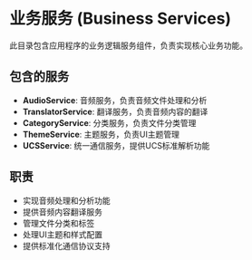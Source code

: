 # 业务服务 (Business Services)

此目录包含应用程序的业务逻辑服务组件，负责实现核心业务功能。

## 包含的服务

- **AudioService**: 音频服务，负责音频文件处理和分析
- **TranslatorService**: 翻译服务，负责音频内容的翻译
- **CategoryService**: 分类服务，负责文件分类管理
- **ThemeService**: 主题服务，负责UI主题管理
- **UCSService**: 统一通信服务，提供UCS标准解析功能

## 职责

- 实现音频处理和分析功能
- 提供音频内容翻译服务
- 管理文件分类和标签
- 处理UI主题和样式配置
- 提供标准化通信协议支持 